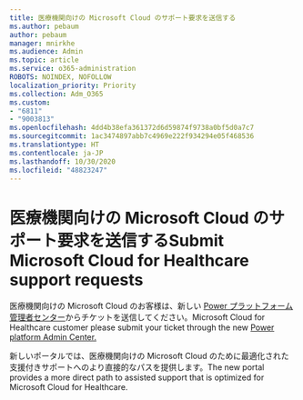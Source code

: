 ```yaml
---
title: 医療機関向けの Microsoft Cloud のサポート要求を送信する
ms.author: pebaum
author: pebaum
manager: mnirkhe
ms.audience: Admin
ms.topic: article
ms.service: o365-administration
ROBOTS: NOINDEX, NOFOLLOW
localization_priority: Priority
ms.collection: Adm_O365
ms.custom:
- "6811"
- "9003813"
ms.openlocfilehash: 4dd4b38efa361372d6d59874f9738a0bf5d0a7c7
ms.sourcegitcommit: 1ac3474897abb7c4969e222f934294e05f468536
ms.translationtype: HT
ms.contentlocale: ja-JP
ms.lasthandoff: 10/30/2020
ms.locfileid: "48823247"
---
```

# <a name="submit-microsoft-cloud-for-healthcare-support-requests"></a><span data-ttu-id="207dd-102">医療機関向けの Microsoft Cloud のサポート要求を送信する</span><span class="sxs-lookup"><span data-stu-id="207dd-102">Submit Microsoft Cloud for Healthcare support requests</span></span>

<span data-ttu-id="207dd-103">医療機関向けの Microsoft Cloud のお客様は、新しい [Power プラットフォーム管理者センター](https://admin.powerplatform.microsoft.com/support?newTicket&product=Flow)からチケットを送信してください。</span><span class="sxs-lookup"><span data-stu-id="207dd-103">Microsoft Cloud for Healthcare  customer please submit your ticket through the new [Power platform Admin Center.](https://admin.powerplatform.microsoft.com/support?newTicket&product=Flow)</span></span>

<span data-ttu-id="207dd-104">新しいポータルでは、医療機関向けの Microsoft Cloud のために最適化された支援付きサポートへのより直接的なパスを提供します。</span><span class="sxs-lookup"><span data-stu-id="207dd-104">The new portal provides a more direct path to assisted support that is optimized for  Microsoft Cloud for Healthcare.</span></span>
